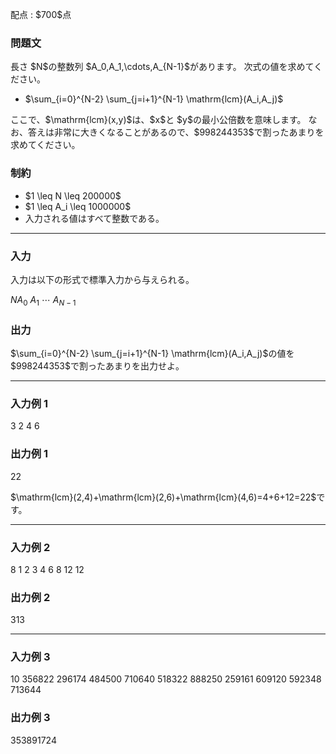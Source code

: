 
<div>

<span>

<span>

<p>
配点 : $700$点
</p>

<div>

<section>

### **問題文**

<p>
長さ $N$の整数列 $A_0,A_1,\cdots,A_{N-1}$があります。
次式の値を求めてください。
</p>

<ul>

<li>
$\sum_{i=0}^{N-2} \sum_{j=i+1}^{N-1} \mathrm{lcm}(A_i,A_j)$
</li>

</ul>

<p>
ここで、$\mathrm{lcm}(x,y)$は、$x$と $y$の最小公倍数を意味します。
なお、答えは非常に大きくなることがあるので、$998244353$で割ったあまりを求めてください。
</p>

</section>

</div>

<div>

<section>

### **制約**

<ul>

<li>
$1 \leq N \leq 200000$
</li>

<li>
$1 \leq A_i \leq 1000000$
</li>

<li>
入力される値はすべて整数である。
</li>

</ul>

</section>

</div>

---

<div>

<div>

<section>

### **入力**

<p>
入力は以下の形式で標準入力から与えられる。
</p>

<div>

$N$$A_0\ A_1\ \cdots\ A_{N-1}$
</div>

</section>

</div>

<div>

<section>

### **出力**

<p>
$\sum_{i=0}^{N-2} \sum_{j=i+1}^{N-1} \mathrm{lcm}(A_i,A_j)$の値を $998244353$で割ったあまりを出力せよ。
</p>

</section>

</div>

</div>

---

<div>

<section>

### **入力例 1**

<div>

3
2 4 6

</div>

</section>

</div>

<div>

<section>

### **出力例 1**

<div>

22

</div>

<p>
$\mathrm{lcm}(2,4)+\mathrm{lcm}(2,6)+\mathrm{lcm}(4,6)=4+6+12=22$です。
</p>

</section>

</div>

---

<div>

<section>

### **入力例 2**

<div>

8
1 2 3 4 6 8 12 12

</div>

</section>

</div>

<div>

<section>

### **出力例 2**

<div>

313

</div>

</section>

</div>

---

<div>

<section>

### **入力例 3**

<div>

10
356822 296174 484500 710640 518322 888250 259161 609120 592348 713644

</div>

</section>

</div>

<div>

<section>

### **出力例 3**

<div>

353891724

</div>

</section>

</div>

</span>

</span>

</div>
